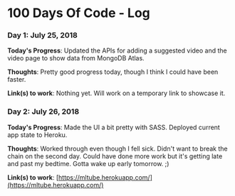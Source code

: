 # 100 Days Of Code - Log

### Day 1: July 25, 2018

**Today's Progress**: Updated the APIs for adding a suggested video and the video page to show data from MongoDB Atlas.

**Thoughts**: Pretty good progress today, though I think I could have been faster.

**Link(s) to work**: Nothing yet. Will work on a temporary link to showcase it.

### Day 2: July 26, 2018

**Today's Progress**: Made the UI a bit pretty with SASS. Deployed current app state to Heroku.

**Thoughts**: Worked through even though I fell sick. Didn't want to break the chain on the second day. Could have done more work but it's getting late and past my bedtime. Gotta wake up early tomorrow. ;)

**Link(s) to work**: [https://mltube.herokuapp.com/](https://mltube.herokuapp.com/)
